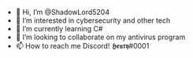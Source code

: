 - 👋 Hi, I’m @ShadowLord5204
- 👀 I’m interested in cybersecurity and other tech
- 🌱 I’m currently learning C#
- 💞️ I’m looking to collaborate on my antivirus program
- 📫 How to reach me Discord! 𝕳𝖊𝖓𝖗𝖞#0001

<!---
ShadowLord5204/ShadowLord5204 is a ✨ special ✨ repository because its `README.md` (this file) appears on your GitHub profile.
You can click the Preview link to take a look at your changes.
--->
